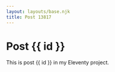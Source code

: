 ```yaml
---
layout: layouts/base.njk
title: Post 13817
---
```


# Post {{ id }}

This is post {{ id }} in my Eleventy project.
